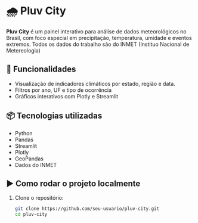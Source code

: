# 🌧️ Pluv City

**Pluv City** é um painel interativo para análise de dados meteorológicos no Brasil, com foco especial em precipitação, temperatura, umidade e eventos extremos. Todos os dados do trabalho são do INMET (Instituo Nacional de Metereologia)

## 🚀 Funcionalidades

- Visualização de indicadores climáticos por estado, região e data.
- Filtros por ano, UF e tipo de ocorrência
- Gráficos interativos com Plotly e Streamlit

## 📦 Tecnologias utilizadas

- Python
- Pandas
- Streamlit
- Plotly
- GeoPandas
- Dados do INMET

## ▶️ Como rodar o projeto localmente

1. Clone o repositório:
   ```bash
   git clone https://github.com/seu-usuario/pluv-city.git
   cd pluv-city
